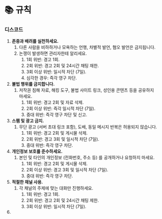# 📚 규칙

### 디스코드

1. **존중과 배려를 실천하세요.**
   1. 다른 사람을 비하하거나 모욕하는 언행, 차별적 발언, 혐오 발언은 금지됩니다.
   2. 논쟁이 발생하면 관리자한테 알리세요.
      1. 1회 위반: 경고 1회.
      2. 2회 위반: 경고 2회 및 24시간 채팅 재한.
      3. 3회 이상 위반: 일시적 차단 (7일).
      4. 심각한 경우: 즉각 영구 차단.
2. **불법 행위를 금지합니다.**
   1. 저작권 침해 자료, 해킹 도구, 불법 사이트 링크, 성인용 콘텐츠 등을 공유하지 마세요.
      1. 1회 위반: 경고 2회 및 자료 삭제.
      2. 2회 이상 위반: 즉각 일시적 차단 (7일).
      3. 중대 위반: 즉각 영구 차단 및 신고.
3. **스팸 및 광고 금지.**
   1. 무단 광고 (서버 초대 링크 포함), 도배, 동일 메시지 반복은 허용되지 않습니다.
      1. 1회 위반: 경고 2회 및 게시물 삭제.
      2. 2회 위반: 경고 3회 및 일시적 차단 (7일).
      3. 중대 위반: 즉각 영구 차단.
4. **개인정보 보호를 준수하세요.**
   1. 본인 및 타인의 개인정보 (전화번호, 주소 등) 를 공개하거나 요청하지 마세요.
      1. 1회 위반: 경고 2회 및 게시물 삭제.
      2. 2회 이상 위반: 경고 3회 및 일시적 차단 (7일).
      3. 중대 위반: 즉각 영구 차단.
5. **적절한 채널 사용.**
   1. 각 채널의 주제에 맞는 대화만 진행하세요.
      1. 1회 위반: 경고 1회.
      2. 2회 위반: 경고 2회 및 24시간 채팅 제한.
      3. 3회 이상 위반: 일시적 차단 (7일).
6.
